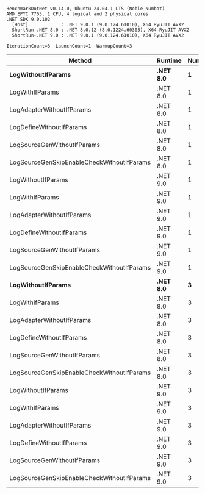 ```

BenchmarkDotNet v0.14.0, Ubuntu 24.04.1 LTS (Noble Numbat)
AMD EPYC 7763, 1 CPU, 4 logical and 2 physical cores
.NET SDK 9.0.102
  [Host]            : .NET 9.0.1 (9.0.124.61010), X64 RyuJIT AVX2
  ShortRun-.NET 8.0 : .NET 8.0.12 (8.0.1224.60305), X64 RyuJIT AVX2
  ShortRun-.NET 9.0 : .NET 9.0.1 (9.0.124.61010), X64 RyuJIT AVX2

IterationCount=3  LaunchCount=1  WarmupCount=3  

```
| Method                                     | Runtime  | Number | Mean      | Error     | StdDev   | Min       | Max       | Gen0   | Allocated |
|------------------------------------------- |--------- |------- |----------:|----------:|---------:|----------:|----------:|-------:|----------:|
| **LogWithoutIfParams**                         | **.NET 8.0** | **1**      |  **61.73 ns** | **15.938 ns** | **0.874 ns** |  **61.11 ns** |  **62.73 ns** | **0.0052** |      **88 B** |
| LogWithIfParams                            | .NET 8.0 | 1      |  61.94 ns | 52.512 ns | 2.878 ns |  59.94 ns |  65.23 ns | 0.0052 |      88 B |
| LogAdapterWithoutIfParams                  | .NET 8.0 | 1      |  58.38 ns |  4.058 ns | 0.222 ns |  58.15 ns |  58.59 ns | 0.0052 |      88 B |
| LogDefineWithoutIfParams                   | .NET 8.0 | 1      |  19.95 ns |  1.124 ns | 0.062 ns |  19.91 ns |  20.02 ns |      - |         - |
| LogSourceGenWithoutIfParams                | .NET 8.0 | 1      |  20.00 ns |  1.612 ns | 0.088 ns |  19.90 ns |  20.08 ns |      - |         - |
| LogSourceGenSkipEnableCheckWithoutIfParams | .NET 8.0 | 1      |  19.40 ns |  0.680 ns | 0.037 ns |  19.36 ns |  19.43 ns |      - |         - |
| LogWithoutIfParams                         | .NET 9.0 | 1      |  55.69 ns |  6.082 ns | 0.333 ns |  55.43 ns |  56.07 ns | 0.0052 |      88 B |
| LogWithIfParams                            | .NET 9.0 | 1      |  56.13 ns |  7.665 ns | 0.420 ns |  55.69 ns |  56.53 ns | 0.0052 |      88 B |
| LogAdapterWithoutIfParams                  | .NET 9.0 | 1      |  56.12 ns |  1.871 ns | 0.103 ns |  56.00 ns |  56.18 ns | 0.0052 |      88 B |
| LogDefineWithoutIfParams                   | .NET 9.0 | 1      |  20.15 ns |  2.939 ns | 0.161 ns |  19.97 ns |  20.27 ns |      - |         - |
| LogSourceGenWithoutIfParams                | .NET 9.0 | 1      |  20.16 ns |  1.737 ns | 0.095 ns |  20.10 ns |  20.27 ns |      - |         - |
| LogSourceGenSkipEnableCheckWithoutIfParams | .NET 9.0 | 1      |  19.28 ns |  0.678 ns | 0.037 ns |  19.25 ns |  19.32 ns |      - |         - |
| **LogWithoutIfParams**                         | **.NET 8.0** | **3**      | **177.77 ns** | **57.763 ns** | **3.166 ns** | **174.49 ns** | **180.81 ns** | **0.0157** |     **264 B** |
| LogWithIfParams                            | .NET 8.0 | 3      | 179.07 ns | 30.083 ns | 1.649 ns | 177.41 ns | 180.71 ns | 0.0157 |     264 B |
| LogAdapterWithoutIfParams                  | .NET 8.0 | 3      | 176.64 ns | 77.669 ns | 4.257 ns | 172.89 ns | 181.27 ns | 0.0157 |     264 B |
| LogDefineWithoutIfParams                   | .NET 8.0 | 3      |  59.25 ns |  2.212 ns | 0.121 ns |  59.17 ns |  59.39 ns |      - |         - |
| LogSourceGenWithoutIfParams                | .NET 8.0 | 3      |  58.74 ns |  3.614 ns | 0.198 ns |  58.61 ns |  58.97 ns |      - |         - |
| LogSourceGenSkipEnableCheckWithoutIfParams | .NET 8.0 | 3      |  56.18 ns |  7.038 ns | 0.386 ns |  55.95 ns |  56.63 ns |      - |         - |
| LogWithoutIfParams                         | .NET 9.0 | 3      | 170.17 ns | 12.116 ns | 0.664 ns | 169.70 ns | 170.93 ns | 0.0157 |     264 B |
| LogWithIfParams                            | .NET 9.0 | 3      | 170.34 ns | 25.584 ns | 1.402 ns | 169.00 ns | 171.80 ns | 0.0157 |     264 B |
| LogAdapterWithoutIfParams                  | .NET 9.0 | 3      | 173.00 ns | 27.634 ns | 1.515 ns | 171.32 ns | 174.26 ns | 0.0157 |     264 B |
| LogDefineWithoutIfParams                   | .NET 9.0 | 3      |  59.42 ns |  3.944 ns | 0.216 ns |  59.27 ns |  59.67 ns |      - |         - |
| LogSourceGenWithoutIfParams                | .NET 9.0 | 3      |  58.42 ns |  6.596 ns | 0.362 ns |  58.20 ns |  58.84 ns |      - |         - |
| LogSourceGenSkipEnableCheckWithoutIfParams | .NET 9.0 | 3      |  57.06 ns |  0.643 ns | 0.035 ns |  57.03 ns |  57.10 ns |      - |         - |
